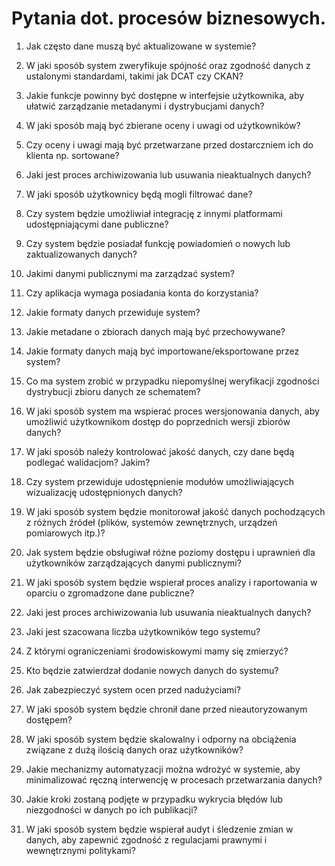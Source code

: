 # Pytania dot. procesów biznesowych.

1. Jak często dane muszą być aktualizowane w systemie?

2. W jaki sposób system zweryfikuje spójność oraz zgodność danych z ustalonymi standardami, takimi jak DCAT czy CKAN?

3. Jakie funkcje powinny być dostępne w interfejsie użytkownika, aby ułatwić zarządzanie metadanymi i dystrybucjami danych?

4. W jaki sposób mają być zbierane oceny i uwagi od użytkowników?

5. Czy oceny i uwagi mają być przetwarzane przed dostarczniem ich do klienta np. sortowane?

6. Jaki jest proces archiwizowania lub usuwania nieaktualnych danych?

7. W jaki sposób użytkownicy będą mogli filtrować dane?

8. Czy system będzie umożliwiał integrację z innymi platformami udostępniającymi dane publiczne?

9. Czy system będzie posiadał funkcję powiadomień o nowych lub zaktualizowanych danych?

10. Jakimi danymi publicznymi ma zarządzać system?

11. Czy aplikacja wymaga posiadania konta do korzystania?

12. Jakie formaty danych przewiduje system?

13. Jakie metadane o zbiorach danych mają być przechowywane?

14. Jakie formaty danych mają być importowane/eksportowane przez system?

15. Co ma system zrobić w przypadku niepomyślnej weryfikacji zgodności dystrybucji zbioru danych ze schematem?

16. W jaki sposób system ma wspierać proces wersjonowania danych, aby umożliwić użytkownikom dostęp do poprzednich wersji zbiorów danych?

17. W jaki sposób należy kontrolować jakość danych, czy dane będą podlegać walidacjom? Jakim?

18. Czy system przewiduje udostępnienie modułów umożliwiających wizualizację udostępnionych danych?

19. W jaki sposób system będzie monitorował jakość danych pochodzących z różnych źródeł (plików, systemów zewnętrznych, urządzeń pomiarowych itp.)?

20. Jak system będzie obsługiwał różne poziomy dostępu i uprawnień dla użytkowników zarządzających danymi publicznymi?

21. W jaki sposób system będzie wspierał proces analizy i raportowania w oparciu o zgromadzone dane publiczne?

22. Jaki jest proces archiwizowania lub usuwania nieaktualnych danych?

23. Jaki jest szacowana liczba użytkowników tego systemu?

24. Z którymi ograniczeniami środowiskowymi mamy się zmierzyć?

25. Kto będzie zatwierdzał dodanie nowych danych do systemu?

26. Jak zabezpieczyć system ocen przed nadużyciami?

27. W jaki sposób system będzie chronił dane przed nieautoryzowanym dostępem?

28. W jaki sposób system będzie skalowalny i odporny na obciążenia związane z dużą ilością danych oraz użytkowników?

29. Jakie mechanizmy automatyzacji można wdrożyć w systemie, aby minimalizować ręczną interwencję w procesach przetwarzania danych?

30. Jakie kroki zostaną podjęte w przypadku wykrycia błędów lub niezgodności w danych po ich publikacji?

31. W jaki sposób system będzie wspierał audyt i śledzenie zmian w danych, aby zapewnić zgodność z regulacjami prawnymi i wewnętrznymi politykami?
